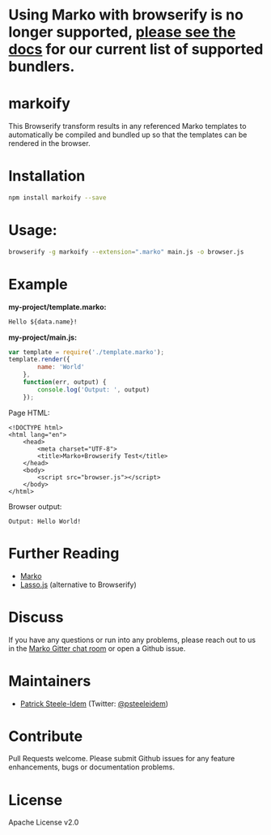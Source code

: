 # Using Marko with browserify is no longer supported, [please see the docs](https://markojs.com/docs/bundler-integrations-overview/) for our current list of supported bundlers.

markoify
========

This Browserify transform results in any referenced Marko templates to automatically be compiled and bundled up so that the templates can be rendered in the browser.

# Installation

```bash
npm install markoify --save
```

# Usage:

```bash
browserify -g markoify --extension=".marko" main.js -o browser.js
```

# Example

__my-project/template.marko:__

```html
Hello ${data.name}!
```

__my-project/main.js:__

```javascript
var template = require('./template.marko');
template.render({
        name: 'World'
    },
    function(err, output) {
        console.log('Output: ', output)
    });
```

Page HTML:

```
<!DOCTYPE html>
<html lang="en">
    <head>
        <meta charset="UTF-8">
        <title>Marko+Browserify Test</title>
    </head>
    <body>
        <script src="browser.js"></script>
    </body>
</html>
```

Browser output:

```
Output: Hello World!
```

# Further Reading

* [Marko](https://github.com/marko-js/marko)
* [Lasso.js](https://github.com/lasso-js/lasso) (alternative to Browserify)

# Discuss

If you have any questions or run into any problems, please reach out to us in the [Marko Gitter chat room](https://gitter.im/marko-js/marko) or open a Github issue.

# Maintainers

* [Patrick Steele-Idem](https://github.com/patrick-steele-idem) (Twitter: [@psteeleidem](http://twitter.com/psteeleidem))

# Contribute

Pull Requests welcome. Please submit Github issues for any feature enhancements, bugs or documentation problems.

# License

Apache License v2.0
